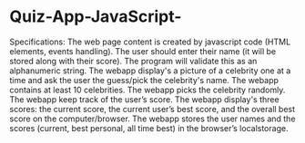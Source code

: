 # Quiz-App-JavaScript-


Specifications:
The web page content is created by javascript code (HTML elements, events handling).
The user should enter their name (it will be stored along with their score). The program will validate this as an alphanumeric string.
The webapp display's a picture of a celebrity one at a time and ask the user the guess/pick the celebrity's name. 
The webapp contains at least 10 celebrities.
The webapp picks the celebrity randomly.
The webapp  keep track of the user’s score.
The webapp  display's three scores: the current score, the current user’s best score, and the overall best score on the computer/browser.
The webapp stores the user names and the scores (current, best personal, all time best) in the browser’s localstorage. 
